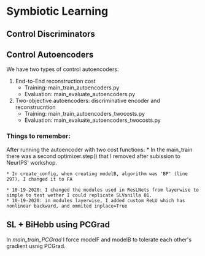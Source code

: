 # Symbiotic Learning


## Control Discriminators

## Control Autoencoders
We have two types of control autoencoders:
1. End-to-End reconstruction cost
    * Training: main_train_autoencoders.py
    * Evaluation: main_evaluate_autoencoders.py
1. Two-objective autoencoders: discriminative encoder and 
reconstrucntion
    * Training: main_train_autoencoders_twocosts.py
    * Evaluation: main_evaluate_autoencoders_twocosts.py  


### Things to remember:
After running the autoencoder with two cost functions:
    * In the main_train there was a second optimizer.step() that I removed after
    subission to NeurIPS' workshop.

    * In create_config, when creating modelB, algorithm was 'BP' (line 297), I changed it to FA

    * 10-19-2020: I changed the modules used in ResLNets from layerwise to simple to test wether I could replicate SLVanilla 81.
    * 10-19-2020: in modules layerwise, I added custom ReLU which has nonlinear backward, and ommited inplace=True 
## SL + BiHebb using PCGrad

In *main_train_PCGrad* I force modelF and modelB to tolerate each other's gradient usnig PCGrad.  